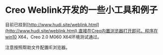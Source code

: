 # Creo Weblink开发的一些小工具和例子

目前已挂到[http://www.hudi.site/weblink.html](http://www.hudi.site/weblink.html),直接在Creo内置浏览器打开即可。程序在win10 X64，Creo 2.0 M060 X64环境测试通过。

注意按照帮助文件配置IE浏览器。
